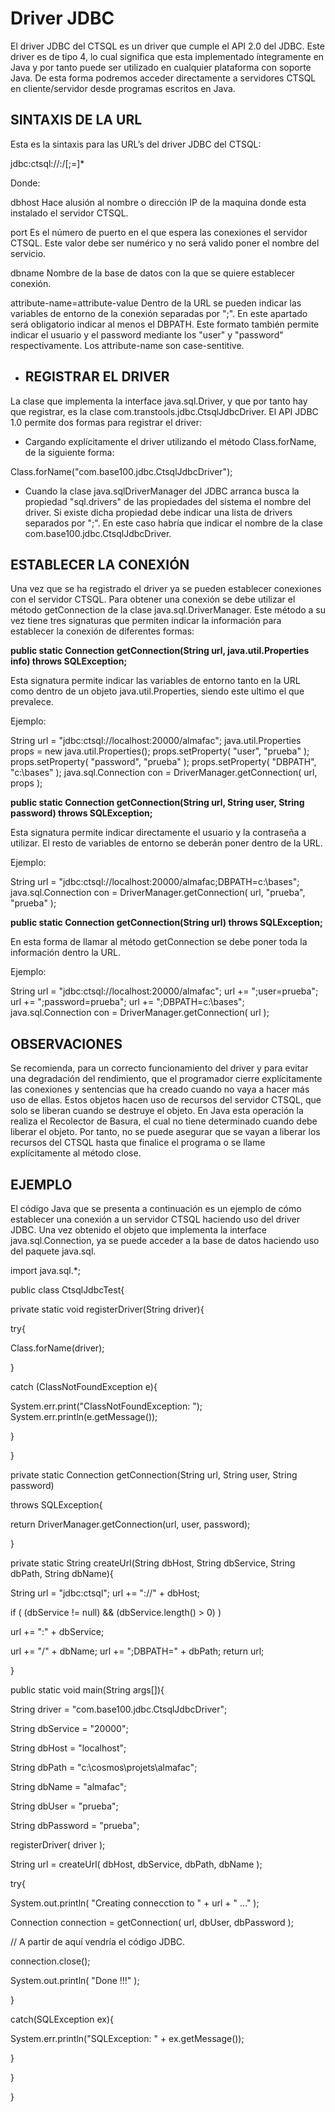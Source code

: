 ﻿# <a name="chmtopic1"></a><a name="chmbookmark1"></a>Driver JDBC
El driver JDBC del CTSQL es un driver que cumple el API 2.0 del JDBC. Este driver es de tipo 4, lo cual significa que esta implementado íntegramente en Java y por tanto puede ser utilizado en cualquier plataforma con soporte Java. De esta forma podremos acceder directamente a servidores CTSQL en cliente/servidor desde programas escritos en Java.
## <a name="chmbookmark2"></a>**SINTAXIS DE LA URL**
Esta es la sintaxis para las URL’s del driver JDBC del CTSQL:

jdbc:ctsql://<dbhost>:<port>/<dbname>[;<attribute-name>=<attribute-value>]\*

Donde:

dbhost
Hace alusión al nombre o dirección IP de la maquina donde esta instalado el servidor CTSQL.

port
Es el número de puerto en el que espera las conexiones el servidor CTSQL. Este valor debe ser numérico y no será valido poner el nombre del servicio.

dbname
Nombre de la base de datos con la que se quiere establecer conexión.

attribute-name=attribute-value
Dentro de la URL se pueden indicar las variables de entorno de la conexión separadas por ";". En este apartado será obligatorio indicar al menos el DBPATH. Este formato también permite indicar el usuario y el password mediante los <attribute-name> "user" y "password" respectivamente. 
Los attribute-name son case-sentitive.
- ## <a name="chmbookmark3"></a>**REGISTRAR EL DRIVER**
La clase que implementa la interface java.sql.Driver, y que por tanto hay que registrar, es la clase com.transtools.jdbc.CtsqlJdbcDriver. El API JDBC 1.0 permite dos formas para registrar el driver:

- Cargando explícitamente el driver utilizando el método Class.forName, de la siguiente forma:

Class.forName("com.base100.jdbc.CtsqlJdbcDriver");

- Cuando la clase java.sqlDriverManager del JDBC arranca busca la propiedad "sql.drivers" de las propiedades del sistema el nombre del driver. Si existe dicha propiedad debe indicar una lista de drivers separados por ";". En este caso habría que indicar el nombre de la clase com.base100.jdbc.CtsqlJdbcDriver. 
## <a name="chmbookmark4"></a>**ESTABLECER LA CONEXIÓN**
Una vez que se ha registrado el driver ya se pueden establecer conexiones con el servidor CTSQL. Para obtener una conexión se debe utilizar el método getConnection de la clase java.sql.DriverManager. Este método a su vez tiene tres signaturas que permiten indicar la información para establecer la conexión de diferentes formas:

**public static Connection getConnection(String url, java.util.Properties info) throws SQLException;**

Esta signatura permite indicar las variables de entorno tanto en la URL como dentro de un objeto java.util.Properties, siendo este ultimo el que prevalece.

Ejemplo:

String url = "jdbc:ctsql://localhost:20000/almafac";
java.util.Properties props = new java.util.Properties();
props.setProperty( "user", "prueba" );
props.setProperty( "password", "prueba" );
props.setProperty( "DBPATH", "c:\\bases" );
java.sql.Connection con = DriverManager.getConnection( url, props );

**public static Connection getConnection(String url, String user, String password) throws SQLException;**

Esta signatura permite indicar directamente el usuario y la contraseña a utilizar. El resto de variables de entorno se deberán poner dentro de la URL.

Ejemplo:

String url = "jdbc:ctsql://localhost:20000/almafac;DBPATH=c:\\bases";
java.sql.Connection con = DriverManager.getConnection( url, "prueba", "prueba" );

**public static Connection getConnection(String url) throws SQLException;**

En esta forma de llamar al método getConnection se debe poner toda la información dentro la URL.

Ejemplo:

String url = "jdbc:ctsql://localhost:20000/almafac";
url += ";user=prueba";
url += ";password=prueba";
url += ";DBPATH=c:\\bases";
java.sql.Connection con = DriverManager.getConnection( url );
## <a name="chmbookmark5"></a>**OBSERVACIONES**
Se recomienda, para un correcto funcionamiento del driver y para evitar una degradación del rendimiento, que el programador cierre explícitamente las conexiones y sentencias que ha creado cuando no vaya a hacer más uso de ellas. Estos objetos hacen uso de recursos del servidor CTSQL, que solo se liberan cuando se destruye el objeto. En Java esta operación la realiza el Recolector de Basura, el cual no tiene determinado cuando debe liberar el objeto. Por tanto, no se puede asegurar que se vayan a liberar los recursos del CTSQL hasta que finalice el programa o se llame explícitamente al método close.
## <a name="chmbookmark6"></a>**EJEMPLO**
El código Java que se presenta a continuación es un ejemplo de cómo establecer una conexión a un servidor CTSQL haciendo uso del driver JDBC. Una vez obtenido el objeto que implementa la interface java.sql.Connection, ya se puede acceder a la base de datos haciendo uso del paquete java.sql.

import java.sql.\*;

public class CtsqlJdbcTest{

private static void registerDriver(String driver){

try{

Class.forName(driver);

} 

catch (ClassNotFoundException e){

System.err.print("ClassNotFoundException: ");
System.err.println(e.getMessage());

}

}

private static Connection getConnection(String url, String user, String password)

throws SQLException{

return DriverManager.getConnection(url, user, password);

}

private static String createUrl(String dbHost, String dbService, String dbPath, String dbName){

String url = "jdbc:ctsql";
url += "://" + dbHost;

if ( (dbService != null) && (dbService.length() > 0) )

url += ":" + dbService;

url += "/" + dbName;
url += ";DBPATH=" + dbPath;
return url; 

}

public static void main(String args[]){

String driver = "com.base100.jdbc.CtsqlJdbcDriver";

String dbService = "20000";

String dbHost = "localhost";

String dbPath = "c:\\cosmos\\projets\\almafac";

String dbName = "almafac";

String dbUser = "prueba";

String dbPassword = "prueba";

registerDriver( driver );

String url = createUrl( dbHost, dbService, dbPath, dbName );

try{

System.out.println( "Creating connecction to " + url + " ..." );

Connection connection = getConnection( url, dbUser, dbPassword );

// A partir de aquí vendría el código JDBC.

connection.close();

System.out.println( "Done !!!" ); 

}

catch(SQLException ex){

System.err.println("SQLException: " + ex.getMessage());

}

}

}


